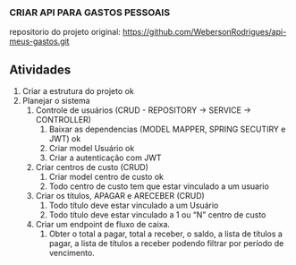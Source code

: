 ### CRIAR API PARA GASTOS PESSOAIS
repositorio do projeto original: https://github.com/WebersonRodrigues/api-meus-gastos.git
## Atividades

1. Criar a estrutura do projeto ok
2. Planejar o sistema
    1. Controle de usuários (CRUD - REPOSITORY -> SERVICE -> CONTROLLER)
       1. Baixar as dependencias (MODEL MAPPER, SPRING SECUTIRY e JWT) ok
       2. Criar model Usuário ok
       3. Criar a autenticação com JWT 
    2. Criar centros de custo (CRUD)
       1. Criar model centro de custo ok 
       2. Todo centro de custo tem que estar vinculado a um usuario
    3. Criar os títulos, APAGAR e ARECEBER (CRUD)
        1. Todo título deve estar vinculado a um Usuário
        2. Todo título deve estar vinculado a 1 ou “N” centro de custo
    4. Criar um endpoint de fluxo de caixa.
        1. Obter o total a pagar, total a receber, o saldo, a lista de títulos a pagar, a lista de títulos a receber podendo filtrar por período de vencimento.
